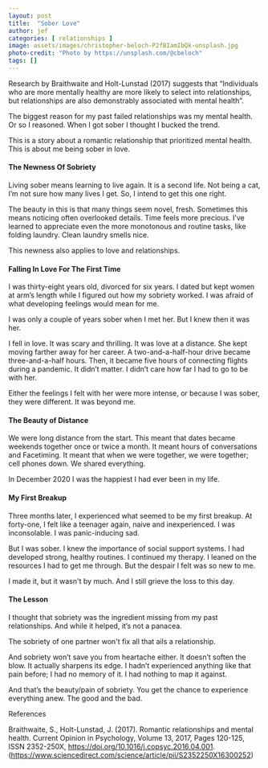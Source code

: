 ```yaml
---
layout: post
title:  "Sober Love"
author: jef
categories: [ relationships ]
image: assets/images/christopher-beloch-P2fBIamIbQk-unsplash.jpg
photo-credit: "Photo by https://unsplash.com/@cbeloch"
tags: []
---
```


Research by Braithwaite and Holt-Lunstad (2017) suggests that “Individuals who are more mentally healthy are more likely to select into relationships, but relationships are also demonstrably associated with mental health”. 

The biggest reason for my past failed relationships was my mental health. Or so I reasoned. When I got sober I thought I bucked the trend. 

This is a story about a romantic relationship that prioritized mental health. This is about me being sober in love.

#### The Newness Of Sobriety

Living sober means learning to live again. It is a second life. Not being a cat, I’m not sure how many lives I get. So, I intend to get this one right.

The beauty in this is that many things seem novel, fresh. Sometimes this means noticing often overlooked details. Time feels more precious. I’ve learned to appreciate even the more monotonous and routine tasks, like folding laundry. Clean laundry smells nice.

This newness also applies to love and relationships.

#### Falling In Love For The First Time

I was thirty-eight years old, divorced for six years. I dated but kept women at arm’s length while I figured out how my sobriety worked. I was afraid of what developing feelings would mean for me. 

I was only a couple of years sober when I met her. But I knew then it was her.

I fell in love. It was scary and thrilling. It was love at a distance. She kept moving farther away for her career. A two-and-a-half-hour drive became three-and-a-half hours. Then, it became five hours of connecting flights during a pandemic. It didn’t matter. I didn’t care how far I had to go to be with her.

Either the feelings I felt with her were more intense, or because I was sober, they were different. It was beyond me. 

#### The Beauty of Distance

We were long distance from the start. This meant that dates became weekends together once or twice a month. It meant hours of conversations and Facetiming. It meant that when we were together, we were together; cell phones down. We shared everything.

In December 2020 I was the happiest I had ever been in my life.

#### My First Breakup

Three months later, I experienced what seemed to be my first breakup. At forty-one, I felt like a teenager again, naive and inexperienced. I was inconsolable. I was panic-inducing sad.

But I was sober. I knew the importance of social support systems. I had developed strong, healthy routines. I continued my therapy. I leaned on the resources I had to get me through. But the despair I felt was so new to me. 

I made it, but it wasn't by much. And I still grieve the loss to this day. 

#### The Lesson

I thought that sobriety was the ingredient missing from my past relationships. And while it helped, it’s not a panacea. 

The sobriety of one partner won't fix all that ails a relationship.

And sobriety won’t save you from heartache either. It doesn’t soften the blow. It actually sharpens its edge. I hadn’t experienced anything like that pain before; I had no memory of it. I had nothing to map it against. 

And that’s the beauty/pain of sobriety. You get the chance to experience everything anew. The good and the bad.

References

Braithwaite, S., Holt-Lunstad, J. (2017). Romantic relationships and mental health. Current Opinion in Psychology, Volume 13, 2017, Pages 120-125, ISSN 2352-250X, https://doi.org/10.1016/j.copsyc.2016.04.001. (https://www.sciencedirect.com/science/article/pii/S2352250X16300252)